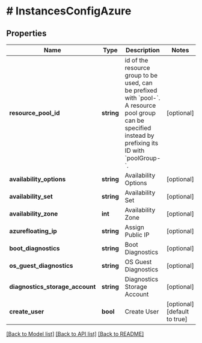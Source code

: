 # # InstancesConfigAzure

## Properties

Name | Type | Description | Notes
------------ | ------------- | ------------- | -------------
**resource_pool_id** | **string** | id of the resource group to be used, can be prefixed with &#x60;pool-&#x60;. A resource pool group can be specified instead by prefixing its ID with &#x60;poolGroup-&#x60;. | [optional]
**availability_options** | **string** | Availability Options | [optional]
**availability_set** | **string** | Availability Set | [optional]
**availability_zone** | **int** | Availability Zone | [optional]
**azurefloating_ip** | **string** | Assign Public IP | [optional]
**boot_diagnostics** | **string** | Boot Diagnostics | [optional]
**os_guest_diagnostics** | **string** | OS Guest Diagnostics | [optional]
**diagnostics_storage_account** | **string** | Diagnostics Storage Account | [optional]
**create_user** | **bool** | Create User | [optional] [default to true]

[[Back to Model list]](../../README.md#models) [[Back to API list]](../../README.md#endpoints) [[Back to README]](../../README.md)
